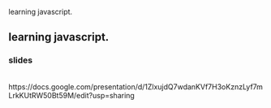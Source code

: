 
learning javascript.
## learning javascript.

### slides
<br>
https://docs.google.com/presentation/d/1ZlxujdQ7wdanKVf7H3oKznzLyf7mLrkKUtRW50Bt59M/edit?usp=sharing

